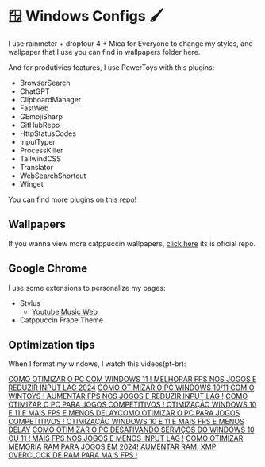 # 🪟 Windows Configs 🖌️
I use rainmeter + dropfour 4 + Mica for Everyone to change my styles, and wallpaper that I use you can find in wallpapers folder here.

And for produtivies features, I use PowerToys with this plugins: 
- BrowserSearch
- ChatGPT
- ClipboardManager
- FastWeb
- GEmojiSharp
- GitHubRepo
- HttpStatusCodes
- InputTyper
- ProcessKiller
- TailwindCSS
- Translator
- WebSearchShortcut
- Winget

You can find more plugins on [this repo](https://github.com/hlaueriksson/awesome-powertoys-run-plugins)!

## Wallpapers

If you wanna view more catppuccin wallpapers, [click here]() its is oficial repo.

## Google Chrome
I use some extensions to personalize my pages:
- Stylus
  - [Youtube Music Web](https://github.com/catppuccin/youtubemusic)
- Catppuccin Frape Theme

## Optimization tips

When I format my windows, I watch this videos(pt-br):

[COMO OTIMIZAR O PC COM WINDOWS 11 ! MELHORAR FPS NOS JOGOS E REDUZIR INPUT LAG 2024](https://www.youtube.com/watch?v=ce5fwXXZLAY)
[COMO OTIMIZAR O PC WINDOWS 10/11 COM O WINTOYS ! AUMENTAR FPS NOS JOGOS E REDUZIR INPUT LAG !](https://www.youtube.com/watch?v=SLjV2YrOMAg)
[COMO OTIMIZAR O PC PARA JOGOS COMPETITIVOS ! OTIMIZAÇÃO WINDOWS 10 E 11 E MAIS FPS E MENOS DELAYCOMO OTIMIZAR O PC PARA JOGOS COMPETITIVOS ! OTIMIZAÇÃO WINDOWS 10 E 11 E MAIS FPS E MENOS DELAY](https://www.youtube.com/watch?v=C8YFF3J9-Y4)
[COMO OTIMIZAR O PC DESATIVANDO SERVIÇOS DO WINDOWS 10 OU 11 ! MAIS FPS NOS JOGOS E MENOS INPUT LAG !](https://www.youtube.com/watch?v=1O1gwbt7uB0)
[COMO OTIMIZAR MEMORIA RAM PARA JOGOS EM 2024! AUMENTAR RAM, XMP OVERCLOCK DE RAM PARA MAIS FPS !](https://www.youtube.com/watch?v=nyDZSwZKTJs)

